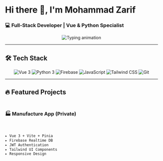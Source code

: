 # Hi there 👋, I'm Mohammad Zarif

### 💻 Full-Stack Developer | Vue & Python Specialist

<p align="center">
  <img src="https://readme-typing-svg.demolab.com?font=Fira+Code&pause=1000&color=4FC08D&center=true&width=435&lines=Modern+Web+Developer;Python+Enthusiast;Clean+Code+Advocate" alt="Typing animation">
</p>

---

## 🛠 Tech Stack
<p align="center">
  <img src="https://img.shields.io/badge/Vue.js-35495E?logo=vuedotjs&logoColor=4FC08D" title="Vue 3">
  <img src="https://img.shields.io/badge/Python-3776AB?logo=python&logoColor=white" title="Python 3">
  <img src="https://img.shields.io/badge/Firebase-FFCA28?logo=firebase&logoColor=black" title="Firebase">
  <img src="https://img.shields.io/badge/JavaScript-F7DF1E?logo=javascript&logoColor=black" title="JavaScript">
  <img src="https://img.shields.io/badge/Tailwind_CSS-38B2AC?logo=tailwind-css&logoColor=white" title="Tailwind CSS">
  <img src="https://img.shields.io/badge/Git-F05032?logo=git&logoColor=white" title="Git">
</p>

---

## 🔥 Featured Projects

<div style="display: grid; grid-template-columns: repeat(auto-fit, minmax(300px, 1fr)); gap: 20px; margin: 25px 0;">

### 🏭 Manufacture App (Private)
```markdown
▸ Vue 3 + Vite + Pinia
▸ Firebase Realtime DB
▸ JWT Authentication
▸ Tailwind UI Components
▸ Responsive Design
